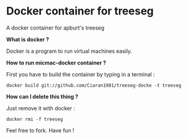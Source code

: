 # Docker container for treeseg
A docker container for apburt's treeseg

**What is docker ?**

Docker is a program to run virtual machines easily.


**How to run micmac-docker container ?**

First you have to build the container by typing in a terminal :

`docker build git://github.com/Ciaran1981/treeseg-docke -t treeseg`


**How can I delete this thing ?**

Just remove it with docker : 

`docker rmi -f treeseg`



Feel free to fork. Have fun !

